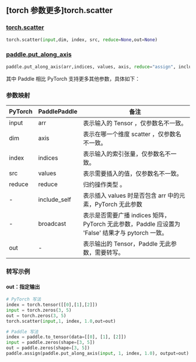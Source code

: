 ## [torch 参数更多]torch.scatter

### [torch.scatter](https://pytorch.org/docs/2.0/generated/torch.scatter.html?highlight=torch+scatter#torch.scatter)

```python
torch.scatter(input,dim, index, src, reduce=None,out=None)
```

### [paddle.put_along_axis](https://www.paddlepaddle.org.cn/documentation/docs/zh/api/paddle/put_along_axis_cn.html#cn-api-paddle-tensor-put-along-axis)

```python
paddle.put_along_axis(arr,indices, values, axis, reduce="assign", include_self=True, broadcast=True)
```

其中 Paddle 相比 PyTorch 支持更多其他参数，具体如下：

### 参数映射

| PyTorch | PaddlePaddle | 备注    |
| ------- | ------------ | ------- |
| input     | arr         | 表示输入的 Tensor ，仅参数名不一致。 |
| dim     | axis         | 表示在哪一个维度 scatter ，仅参数名不一致。 |
| index   | indices        | 表示输入的索引张量，仅参数名不一致。 |
| src     | values        | 表示需要插入的值，仅参数名不一致。 |
| reduce  | reduce       | 归约操作类型 。 |
| -       | include_self | 表示插入 values 时是否包含 arr 中的元素，PyTorch 无此参数|
| -       | broadcast   | 表示是否需要广播 indices 矩阵，PyTorch 无此参数，Paddle 应设置为 'False' 结果才与 pytorch 一致。 |
| out     | -       | 表示输出的 Tensor，Paddle 无此参数，需要转写。 |


### 转写示例

#### out：指定输出

```python
# PyTorch 写法
index = torch.tensor([[0],[1],[2]])
input = torch.zeros(3, 5)
out = torch.zeros(3, 5)
torch.scatter(input,1, index, 1.0,out=out)

# Paddle 写法
index = paddle.to_tensor(data=[[0], [1], [2]])
input = paddle.zeros(shape=[3, 5])
out = paddle.zeros(shape=[3, 5])
paddle.assign(paddle.put_along_axis(input, 1, index, 1.0), output=out)
```
